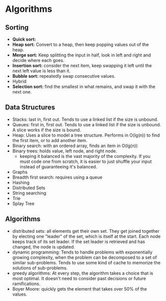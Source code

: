 
# Algorithms

## Sorting

- **Quick sort:**
- **Heap sort:** Convert to a heap, then keep popping values out of the heap.
- **Merge sort:** Keep splitting the input in half, look in left and right and decide where each goes.
- **Insertion sort:** consider the next item, keep swapping it left until the next left value is less than it.
- **Bubble sort:** repeatedly swap consecutive values.
- Hybrid
- **Selection sort:** find the smallest in what remains, and swap it with the next one.

## Data Structures

- Stacks: last in, first out.  Tends to use a linked list if the size is unbound.
- Queues: first in, first out.  Tends to use a linked list if the size is unbound.  A slice works if the size is bound.
- Heap: Uses a slice to model a tree structure.  Performs in O(lg(n)) to find the first item, or to add another item.
- Binary search: with an ordered array, finds an item in O(lg(n))
- Binary trees: holds value, left node, and right node.
    - keeping it balanced is the vast majority of the complexity.  If you must code one from scratch, 
      it is easier to just shuffle your input instead of guaranteeing it's balanced.
- Graphs
- Breadth first search: requires using a queue
- Hashing
- Distributed Sets
- String searching
- Trie
- Splay Tree

## Algorithms

- distributed sets: all elements get their own set.  They get joined together by electing one "leader" of the set, which is itself 
  at the start.  Each node keeps track of its set leader.  If the set leader is retrieved and has changed, the node is updated.
- dynamic programming: Tends to handle problems with exponentially growing complexity, when the problem can be decomposed to 
  a set of similar sub-problems.  Tends to use some kind of cache to memorize the solutions of sub-problems.
- greedy algorithms: At every step, the algorithm takes a choice that is most optimal.  It doesn't need to consider
  past decisions or future ramifications.
- Boyer Moore: quickly gets the element that takes over 50% of the values.
